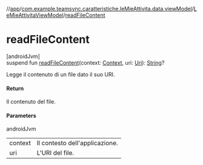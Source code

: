 //[app](../../../index.md)/[com.example.teamsync.caratteristiche.leMieAttivita.data.viewModel](../index.md)/[LeMieAttivitaViewModel](index.md)/[readFileContent](read-file-content.md)

# readFileContent

[androidJvm]\
suspend fun [readFileContent](read-file-content.md)(context: [Context](https://developer.android.com/reference/kotlin/android/content/Context.html), uri: [Uri](https://developer.android.com/reference/kotlin/android/net/Uri.html)): [String](https://kotlinlang.org/api/latest/jvm/stdlib/kotlin/-string/index.html)?

Legge il contenuto di un file dato il suo URI.

#### Return

Il contenuto del file.

#### Parameters

androidJvm

| | |
|---|---|
| context | Il contesto dell'applicazione. |
| uri | L'URI del file. |
